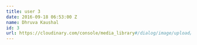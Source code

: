 ```yaml
---
title: user 3
date: 2016-09-18 06:53:00 Z
name: Dhruva Kaushal
id: 3
url: https://cloudinary.com/console/media_library#/dialog/image/upload/Photo_on_9-7-16_at_3.45_PM_tgr8ok
---
```


